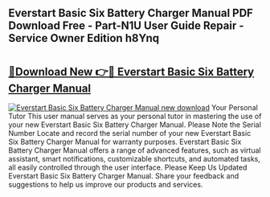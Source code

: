 ## Everstart Basic Six Battery Charger Manual PDF Download Free - Part-N1U User Guide Repair - Service Owner Edition h8Ynq

# <h2><a href="http://bc23434.oget.top/?id=Everstart+Basic+Six+Battery+Charger+Manual">🔗Download New 👉🔴 Everstart Basic Six Battery Charger Manual</a></h2>

[![Everstart Basic Six Battery Charger Manual new download](https://i.imgur.com/5g1atiW.png)](http://bc23434.oget.top/?id=Everstart+Basic+Six+Battery+Charger+Manual)
Your Personal Tutor This user manual serves as your personal tutor in mastering the use of your new Everstart Basic Six Battery Charger Manual. Please Note the Serial Number Locate and record the serial number of your new Everstart Basic Six Battery Charger Manual for warranty purposes. Everstart Basic Six Battery Charger Manual offers a range of advanced features, such as virtual assistant, smart notifications, customizable shortcuts, and automated tasks, all easily controlled through the user interface. Please Keep Us Updated Everstart Basic Six Battery Charger Manual. Share your feedback and suggestions to help us improve our products and services.
